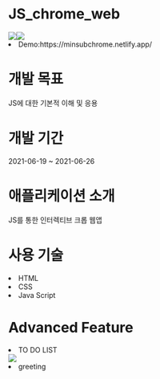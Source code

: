 # JS_chrome_web
<div><img src="https://user-images.githubusercontent.com/75060858/151647775-bb893751-b998-45b4-a672-9c37107f7443.JPG"></img><img src="https://user-images.githubusercontent.com/75060858/151647786-538c2fae-2fa1-4cf0-81df-7368597f0bc0.JPG"></img></div>
<li>Demo:https://minsubchrome.netlify.app/</li>

<h1>개발 목표</h1>
<p>JS에 대한 기본적 이해 및 응용</p>

<h1>개발 기간</h1>
<p>2021-06-19 ~ 2021-06-26</p>

<h1>애플리케이션 소개</h1>
<p>JS를 통한 인터렉티브 크롭 웹앱</p>

<h1>사용 기술</h1>
<li>HTML</li>
<li>CSS</li>
<li>Java Script</li>

<h1>Advanced Feature</h1>
<li>TO DO LIST</li>
<img src="https://user-images.githubusercontent.com/75060858/151648072-8dbb6a55-f19f-4398-8891-828783440605.png"></img>
<li>greeting</li>
